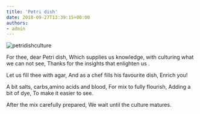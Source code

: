 ```yaml
---
title: 'Petri dish'
date: 2018-09-27T13:39:15+00:00
authors:
- admin
---
```

![petridishculture](posts/petridishculture.jpg "")

For thee, dear Petri dish,
Which supplies us knowledge,
with culturing what we can not see,
Thanks for the insights that enlighten us .

Let us fill thee with agar,
And as a chef fills his favourite dish,
Enrich you!

A bit salts, carbs,amino acids and blood,
For mix to fully flourish,
Adding a bit of dye,
To make it easier to see.

After the mix carefully prepared,
We wait until the culture matures.